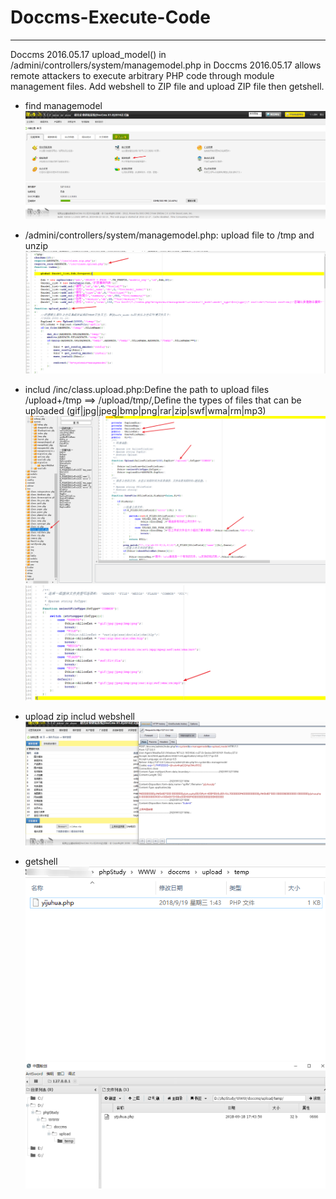 # Doccms-Execute-Code
---
Doccms 2016.05.17 upload_model() in /admini/controllers/system/managemodel.php in Doccms 2016.05.17 allows remote attackers to execute arbitrary PHP code through module management files.
Add webshell to ZIP file and upload ZIP file then getshell.


+ find managemodel
![avatar](https://github.com/SuperSalsa20/Doccms-Execute-Code/blob/master/pic1.png)

+ /admini/controllers/system/managemodel.php: upload file to /tmp and unzip
![avatar](https://github.com/SuperSalsa20/Doccms-Execute-Code/blob/master/pic2.png)


+ includ /inc/class.upload.php:Define the path to upload files /upload+/tmp ==> /upload/tmp/,Define the types of files that can be uploaded
(gif|jpg|jpeg|bmp|png|rar|zip|swf|wma|rm|mp3)
![avatar](https://github.com/SuperSalsa20/Doccms-Execute-Code/blob/master/pic3.png)
![avatar](https://github.com/SuperSalsa20/Doccms-Execute-Code/blob/master/pic4.png)


+ upload zip includ webshell
![avatar](https://github.com/SuperSalsa20/Doccms-Execute-Code/blob/master/pic5.png)


+ getshell
![avatar](https://github.com/SuperSalsa20/Doccms-Execute-Code/blob/master/pic6.png)
![avatar](https://github.com/SuperSalsa20/Doccms-Execute-Code/blob/master/pic7.png)
